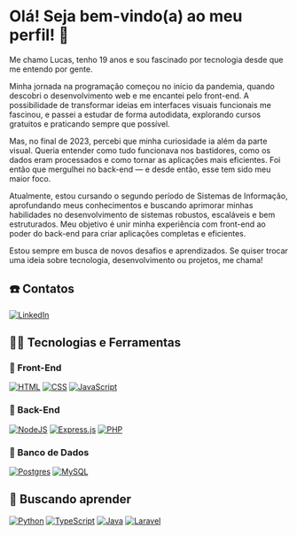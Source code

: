 # Olá! Seja bem-vindo(a) ao meu perfil! 👋

Me chamo Lucas, tenho 19 anos e sou fascinado por tecnologia desde que me entendo por gente.

Minha jornada na programação começou no início da pandemia, quando descobri o desenvolvimento web e me encantei pelo front-end. A possibilidade de transformar ideias em interfaces visuais funcionais me fascinou, e passei a estudar de forma autodidata, explorando cursos gratuitos e praticando sempre que possível.

Mas, no final de 2023, percebi que minha curiosidade ia além da parte visual. Queria entender como tudo funcionava nos bastidores, como os dados eram processados e como tornar as aplicações mais eficientes. Foi então que mergulhei no back-end — e desde então, esse tem sido meu maior foco.

Atualmente, estou cursando o segundo período de Sistemas de Informação, aprofundando meus conhecimentos e buscando aprimorar minhas habilidades no desenvolvimento de sistemas robustos, escaláveis e bem estruturados. Meu objetivo é unir minha experiência com front-end ao poder do back-end para criar aplicações completas e eficientes.



Estou sempre em busca de novos desafios e aprendizados. Se quiser trocar uma ideia sobre tecnologia, desenvolvimento ou projetos, me chama!

## ☎️ Contatos
[![LinkedIn](https://custom-icon-badges.demolab.com/badge/LinkedIn-0A66C2?logo=linkedin-white&logoColor=fff)](https://www.linkedin.com/in/lucas-err/)

## 👨‍💻 Tecnologias e Ferramentas
### 🎨 Front-End
[![HTML](https://img.shields.io/badge/HTML-%23E34F26.svg?logo=html5&logoColor=white)](#)
[![CSS](https://img.shields.io/badge/CSS-1572B6?logo=css3&logoColor=fff)](#)
[![JavaScript](https://img.shields.io/badge/JavaScript-F7DF1E?logo=javascript&logoColor=000)](#)
### 👾 Back-End
[![NodeJS](https://img.shields.io/badge/Node.js-6DA55F?logo=node.js&logoColor=white)](#)
[![Express.js](https://img.shields.io/badge/Express.js-%23404d59.svg?logo=express&logoColor=%2361DAFB)](#)
[![PHP](https://img.shields.io/badge/php-%23777BB4.svg?&logo=php&logoColor=white)](#)
### 💾 Banco de Dados
[![Postgres](https://img.shields.io/badge/Postgres-%23316192.svg?logo=postgresql&logoColor=white)](#)
[![MySQL](https://img.shields.io/badge/MySQL-4479A1?logo=mysql&logoColor=fff)](#)

## 🎯 Buscando aprender
[![Python](https://img.shields.io/badge/Python-3776AB?logo=python&logoColor=fff)](#)
[![TypeScript](https://img.shields.io/badge/TypeScript-3178C6?logo=typescript&logoColor=fff)](#)
[![Java](https://img.shields.io/badge/Java-%23ED8B00.svg?logo=openjdk&logoColor=white)](#)
[![Laravel](https://img.shields.io/badge/Laravel-%23FF2D20.svg?logo=laravel&logoColor=white)](#)
